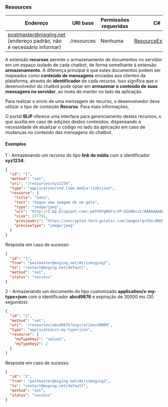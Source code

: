 ### Resources
| Endereço              | URI base     | Permissões requeridas       | C#              |
|-----------------------|--------------|-----------------------------|------------------
| postmaster@msging.net (endereço padrão, não é necessário informar) | /resources | Nenhuma | [ResourceExtension](https://github.com/takenet/messaginghub-client-csharp/blob/master/src/Takenet.MessagingHub.Client/Extensions/Resource/ResourceExtension.cs) |

A extensão **recursos** permite o armazenamento de documentos no servidor em um espaço isolado de cada chatbot, de forma semelhante à extensão **armazenamento**. A diferença principal é que estes documentos podem ser mapeados como **conteúdo de mensagens** enviadas aos clientes da plataforma, através do **identificador** de cada recurso. Isso significa que o desenvolvedor do chatbot pode optar em **armazenar o conteúdo de suas mensagens no servidor**, ao invés de manter no lado da aplicação. 

Para realizar o envio de uma mensagem de recurso, o desenvolvedor deve utilizar o tipo de conteúdo **Recurso**. Para mais informações, 

O portal **BLiP** oferece uma interface para gerenciamento destes recursos, o que auxilia em caso de edições destes conteúdos, dispensando a necessidade de atualizar o código no lado da aplicação em caso de mudanças no conteúdo das mensagens do chatbot.

#### Exemplos
1 - Armazenando um recurso do tipo **link de mídia** com o identificador **xyz1234**:
```json
{  
  "id": "1",
  "method": "set",
  "uri": "/resources/xyz1234",
  "type": "application/vnd.lime.media-link+json",
  "resource": {
    "title": "Gato",
    "text": "Segue uma imagem de um gato",
    "type": "image/jpeg",
    "uri": "http://2.bp.blogspot.com/-pATX0YgNSFs/VP-82AQKcuI/AAAAAAAALSU/Vet9e7Qsjjw/s1600/Cat-hd-wallpapers.jpg",
    "size": 227791,
    "previewUri": "https://encrypted-tbn3.gstatic.com/images?q=tbn:ANd9GcS8qkelB28RstsNxLi7gbrwCLsBVmobPjb5IrwKJSuqSnGX4IzX",
    "previewType": "image/jpeg"
  }
}
```
Resposta em caso de sucesso:
```json
{
  "id": "1",
  "from": "postmaster@msging.net/#irismsging1",
  "to": "contact@msging.net/default",
  "method": "set",
  "status": "success"
}
```

2 - Armazenando um documento do tipo customizado **application/x-my-type+json** com o identificador **abcd9876** e expiração de 30000 ms (30 segundos):
```json
{  
  "id": "2",
  "method": "set",
  "uri": "/resources/abcd9876?expiration=30000",
  "type": "application/x-my-type+json",
  "resource": {  
    "myTypeKey1": "value1",
    "myTypeKey2": 2
  }
}
```
Resposta em caso de sucesso:
```json
{
  "id": "2",
  "from": "postmaster@msging.net/#irismsging1",
  "to": "contact@msging.net/default",
  "method": "set",
  "status": "success"
}
```
